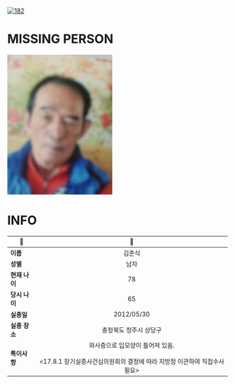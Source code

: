 [![182](https://img.shields.io/badge/%EC%8B%A4%EC%A2%85%EC%8B%A0%EA%B3%A0%EB%8A%94%20%EA%B5%AD%EB%B2%88%EC%97%86%EC%9D%B4-182-blue)](http://safe182.go.kr/index.do)

# MISSING PERSON

<img src="./missing_person.jpg">

# INFO

|🔑|💎|
|--|:--:|
|**이름**|김춘식|
|**성별**|남자|
|**현재 나이**|78|
|**당시 나이**|65|
|**실종일**|2012/05/30|
|**실종 장소**|충청북도 청주시 상당구 |
|**특이사항**|와사증으로 입모양이 틀어져 있음.</br></br><17.8.1 장기실종사건심의원회의 결정에 따라 지방청 이관하여 직접수사 필요>|
